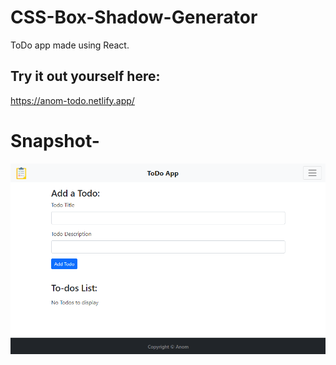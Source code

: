 # CSS-Box-Shadow-Generator
ToDo app made using React.
## Try it out yourself here: 
https://anom-todo.netlify.app/

# Snapshot-
![](ss.png)
